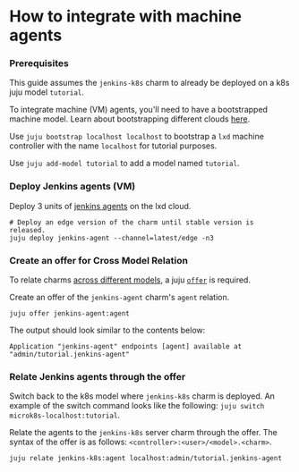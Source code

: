 # How to integrate with machine agents

### Prerequisites

This guide assumes the `jenkins-k8s` charm to already be deployed on a k8s juju model `tutorial`.

To integrate machine (VM) agents, you'll need to have a bootstrapped machine model. Learn about
bootstrapping different clouds
[here](https://juju.is/docs/olm/get-started-with-juju#heading--prepare-your-cloud).

Use `juju bootstrap localhost localhost` to bootstrap a `lxd` machine controller with the name
`localhost` for tutorial purposes.

Use `juju add-model tutorial` to add a model named `tutorial`.

### Deploy Jenkins agents (VM)

Deploy 3 units of [jenkins agents](https://charmhub.io/jenkins-agent) on the lxd cloud.

```
# Deploy an edge version of the charm until stable version is released.
juju deploy jenkins-agent --channel=latest/edge -n3
```

### Create an offer for Cross Model Relation

To relate charms
[across different models](https://juju.is/docs/juju/manage-cross-model-integrations), a juju
[`offer`](https://juju.is/docs/juju/manage-cross-model-integrations#heading--create-an-offer) is
required.

Create an offer of the `jenkins-agent` charm's `agent` relation.

```
juju offer jenkins-agent:agent
```

The output should look similar to the contents below:

```
Application "jenkins-agent" endpoints [agent] available at "admin/tutorial.jenkins-agent"
```

### Relate Jenkins agents through the offer

Switch back to the k8s model where `jenkins-k8s` charm is deployed. An example of the switch
command looks like the following: `juju switch microk8s-localhost:tutorial`.

Relate the agents to the `jenkins-k8s` server charm through the offer.
The syntax of the offer is as follows: `<controller>:<user>/<model>.<charm>`.

```
juju relate jenkins-k8s:agent localhost:admin/tutorial.jenkins-agent
```